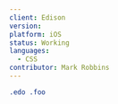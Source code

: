 ```yaml
---
client: Edison
version:
platform: iOS
status: Working
languages:
  - CSS
contributor: Mark Robbins
---
```


```css
.edo .foo
```
